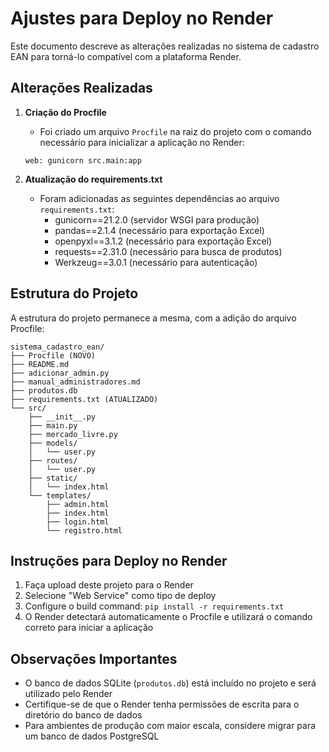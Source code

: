 # Ajustes para Deploy no Render

Este documento descreve as alterações realizadas no sistema de cadastro EAN para torná-lo compatível com a plataforma Render.

## Alterações Realizadas

1. **Criação do Procfile**
   - Foi criado um arquivo `Procfile` na raiz do projeto com o comando necessário para inicializar a aplicação no Render:
   ```
   web: gunicorn src.main:app
   ```

2. **Atualização do requirements.txt**
   - Foram adicionadas as seguintes dependências ao arquivo `requirements.txt`:
     - gunicorn==21.2.0 (servidor WSGI para produção)
     - pandas==2.1.4 (necessário para exportação Excel)
     - openpyxl==3.1.2 (necessário para exportação Excel)
     - requests==2.31.0 (necessário para busca de produtos)
     - Werkzeug==3.0.1 (necessário para autenticação)

## Estrutura do Projeto

A estrutura do projeto permanece a mesma, com a adição do arquivo Procfile:

```
sistema_cadastro_ean/
├── Procfile (NOVO)
├── README.md
├── adicionar_admin.py
├── manual_administradores.md
├── produtos.db
├── requirements.txt (ATUALIZADO)
└── src/
    ├── __init__.py
    ├── main.py
    ├── mercado_livre.py
    ├── models/
    │   └── user.py
    ├── routes/
    │   └── user.py
    ├── static/
    │   └── index.html
    └── templates/
        ├── admin.html
        ├── index.html
        ├── login.html
        └── registro.html
```

## Instruções para Deploy no Render

1. Faça upload deste projeto para o Render
2. Selecione "Web Service" como tipo de deploy
3. Configure o build command: `pip install -r requirements.txt`
4. O Render detectará automaticamente o Procfile e utilizará o comando correto para iniciar a aplicação

## Observações Importantes

- O banco de dados SQLite (`produtos.db`) está incluído no projeto e será utilizado pelo Render
- Certifique-se de que o Render tenha permissões de escrita para o diretório do banco de dados
- Para ambientes de produção com maior escala, considere migrar para um banco de dados PostgreSQL
